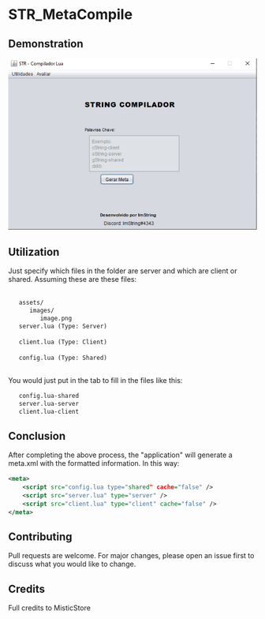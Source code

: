 # STR_MetaCompile

## Demonstration
![Demonstracaoo](demo.png)

## Utilization
Just specify which files in the folder are server and which are client or shared.
Assuming these are these files:
```

   assets/
      images/
	     image.png
   server.lua (Type: Server)

   client.lua (Type: Client)

   config.lua (Type: Shared)
   
```

You would just put in the tab to fill in the files like this:

```
   config.lua-shared
   server.lua-server
   client.lua-client
```

## Conclusion
After completing the above process, the "application" will generate a meta.xml with the formatted information. In this way:

```xml
<meta>
	<script src="config.lua type="shared" cache="false" />
	<script src="server.lua" type="server" />
	<script src="client.lua" type="client" cache="false" />
</meta>
```

## Contributing
Pull requests are welcome. For major changes, please open an issue first to discuss what you would like to change.

## Credits
Full credits to MisticStore
